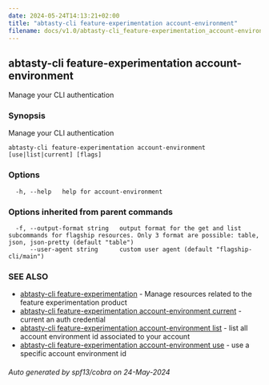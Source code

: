 ```yaml
---
date: 2024-05-24T14:13:21+02:00
title: "abtasty-cli feature-experimentation account-environment"
filename: docs/v1.0/abtasty-cli_feature-experimentation_account-environment.md
---
```

## abtasty-cli feature-experimentation account-environment

Manage your CLI authentication

### Synopsis

Manage your CLI authentication

```
abtasty-cli feature-experimentation account-environment [use|list|current] [flags]
```

### Options

```
  -h, --help   help for account-environment
```

### Options inherited from parent commands

```
  -f, --output-format string   output format for the get and list subcommands for flagship resources. Only 3 format are possible: table, json, json-pretty (default "table")
      --user-agent string      custom user agent (default "flagship-cli/main")
```

### SEE ALSO

* [abtasty-cli feature-experimentation](/docs/v1.0/abtasty-cli_feature-experimentation.md)	 - Manage resources related to the feature experimentation product
* [abtasty-cli feature-experimentation account-environment current](/docs/v1.0/abtasty-cli_feature-experimentation_account-environment_current.md)	 - current an auth credential
* [abtasty-cli feature-experimentation account-environment list](/docs/v1.0/abtasty-cli_feature-experimentation_account-environment_list.md)	 - list all account environment id associated to your account
* [abtasty-cli feature-experimentation account-environment use](/docs/v1.0/abtasty-cli_feature-experimentation_account-environment_use.md)	 - use a specific account environment id

###### Auto generated by spf13/cobra on 24-May-2024

